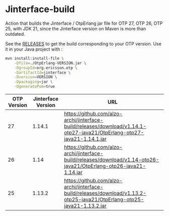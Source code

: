 # Jinterface-build

Action that builds the Jinterface / OtpErlang jar file for OTP 27, OTP 26, OTP 25, with JDK 21, since the Jinterface version on Maven is more than outdated.

See the [RELEASES](https://github.com/alzo-archi/jinterface-build/releases) to get the build corresponding to your OTP version.
Use it in your Java project with :

```sh
mvn install:install-file \
    -Dfile=./OtpErlang-VERSION.jar \
    -DgroupId=org.ericsson.otp \
    -DartifactId=jinterface \
    -Dversion=VERSION \
    -Dpackaging=jar \
    -DgeneratePom=true
```

|OTP Version|Jinterface Version|URL|
|---|---|---|
|27|1.14.1|https://github.com/alzo-archi/jinterface-build/releases/download/v1.14.1-otp27-java21/OtpErlang-otp27-java21-1.14.1.jar|
|26|1.14|https://github.com/alzo-archi/jinterface-build/releases/download/v1.14-otp26-java21/OtpErlang-otp26-java21-1.14.jar|
|25|1.13.2|https://github.com/alzo-archi/jinterface-build/releases/download/v1.13.2-otp25-java21/OtpErlang-otp25-java21-1.13.2.jar|
